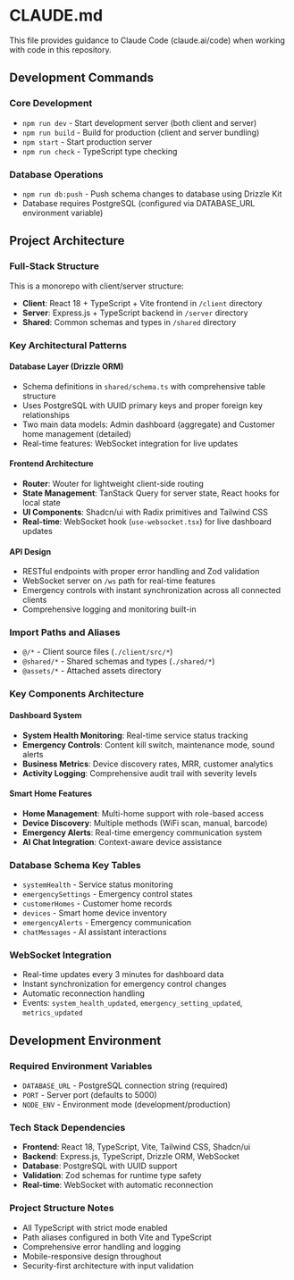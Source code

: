 # CLAUDE.md

This file provides guidance to Claude Code (claude.ai/code) when working with code in this repository.

## Development Commands

### Core Development
- `npm run dev` - Start development server (both client and server)
- `npm run build` - Build for production (client and server bundling)
- `npm start` - Start production server
- `npm run check` - TypeScript type checking

### Database Operations
- `npm run db:push` - Push schema changes to database using Drizzle Kit
- Database requires PostgreSQL (configured via DATABASE_URL environment variable)

## Project Architecture

### Full-Stack Structure
This is a monorepo with client/server structure:
- **Client**: React 18 + TypeScript + Vite frontend in `/client` directory
- **Server**: Express.js + TypeScript backend in `/server` directory  
- **Shared**: Common schemas and types in `/shared` directory

### Key Architectural Patterns

#### Database Layer (Drizzle ORM)
- Schema definitions in `shared/schema.ts` with comprehensive table structure
- Uses PostgreSQL with UUID primary keys and proper foreign key relationships
- Two main data models: Admin dashboard (aggregate) and Customer home management (detailed)
- Real-time features: WebSocket integration for live updates

#### Frontend Architecture
- **Router**: Wouter for lightweight client-side routing
- **State Management**: TanStack Query for server state, React hooks for local state
- **UI Components**: Shadcn/ui with Radix primitives and Tailwind CSS
- **Real-time**: WebSocket hook (`use-websocket.tsx`) for live dashboard updates

#### API Design
- RESTful endpoints with proper error handling and Zod validation
- WebSocket server on `/ws` path for real-time features
- Emergency controls with instant synchronization across all connected clients
- Comprehensive logging and monitoring built-in

### Import Paths and Aliases
- `@/*` - Client source files (`./client/src/*`)
- `@shared/*` - Shared schemas and types (`./shared/*`)
- `@assets/*` - Attached assets directory

### Key Components Architecture

#### Dashboard System
- **System Health Monitoring**: Real-time service status tracking
- **Emergency Controls**: Content kill switch, maintenance mode, sound alerts
- **Business Metrics**: Device discovery rates, MRR, customer analytics
- **Activity Logging**: Comprehensive audit trail with severity levels

#### Smart Home Features
- **Home Management**: Multi-home support with role-based access
- **Device Discovery**: Multiple methods (WiFi scan, manual, barcode)
- **Emergency Alerts**: Real-time emergency communication system
- **AI Chat Integration**: Context-aware device assistance

### Database Schema Key Tables
- `systemHealth` - Service status monitoring
- `emergencySettings` - Emergency control states
- `customerHomes` - Customer home records
- `devices` - Smart home device inventory
- `emergencyAlerts` - Emergency communication
- `chatMessages` - AI assistant interactions

### WebSocket Integration
- Real-time updates every 3 minutes for dashboard data
- Instant synchronization for emergency control changes
- Automatic reconnection handling
- Events: `system_health_updated`, `emergency_setting_updated`, `metrics_updated`

## Development Environment

### Required Environment Variables
- `DATABASE_URL` - PostgreSQL connection string (required)
- `PORT` - Server port (defaults to 5000)
- `NODE_ENV` - Environment mode (development/production)

### Tech Stack Dependencies
- **Frontend**: React 18, TypeScript, Vite, Tailwind CSS, Shadcn/ui
- **Backend**: Express.js, TypeScript, Drizzle ORM, WebSocket
- **Database**: PostgreSQL with UUID support
- **Validation**: Zod schemas for runtime type safety
- **Real-time**: WebSocket with automatic reconnection

### Project Structure Notes
- All TypeScript with strict mode enabled
- Path aliases configured in both Vite and TypeScript
- Comprehensive error handling and logging
- Mobile-responsive design throughout
- Security-first architecture with input validation